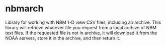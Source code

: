 # nbmarch
Library for working with NBM 1-D view CSV files, including an archive. This library will retrieve 
whatever file you request from a local archive of NBM text files. If the requested file is not in 
archive, it will download it from the NOAA servers, store it in the archive, and then return it.

